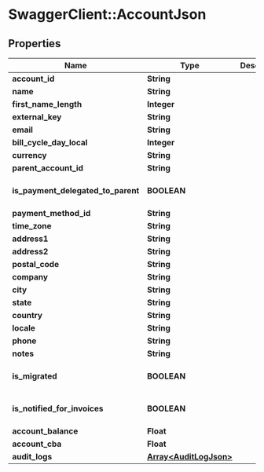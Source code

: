 # SwaggerClient::AccountJson

## Properties
Name | Type | Description | Notes
------------ | ------------- | ------------- | -------------
**account_id** | **String** |  | [optional] 
**name** | **String** |  | [optional] 
**first_name_length** | **Integer** |  | [optional] 
**external_key** | **String** |  | [optional] 
**email** | **String** |  | [optional] 
**bill_cycle_day_local** | **Integer** |  | [optional] 
**currency** | **String** |  | [optional] 
**parent_account_id** | **String** |  | [optional] 
**is_payment_delegated_to_parent** | **BOOLEAN** |  | [optional] [default to false]
**payment_method_id** | **String** |  | [optional] 
**time_zone** | **String** |  | [optional] 
**address1** | **String** |  | [optional] 
**address2** | **String** |  | [optional] 
**postal_code** | **String** |  | [optional] 
**company** | **String** |  | [optional] 
**city** | **String** |  | [optional] 
**state** | **String** |  | [optional] 
**country** | **String** |  | [optional] 
**locale** | **String** |  | [optional] 
**phone** | **String** |  | [optional] 
**notes** | **String** |  | [optional] 
**is_migrated** | **BOOLEAN** |  | [optional] [default to false]
**is_notified_for_invoices** | **BOOLEAN** |  | [optional] [default to false]
**account_balance** | **Float** |  | [optional] 
**account_cba** | **Float** |  | [optional] 
**audit_logs** | [**Array&lt;AuditLogJson&gt;**](AuditLogJson.md) |  | [optional] 


